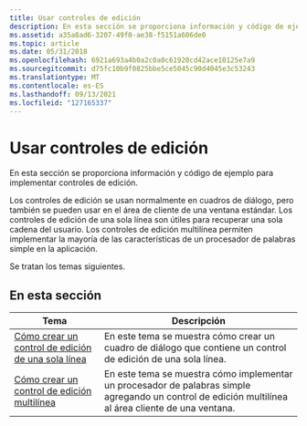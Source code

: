 ```yaml
---
title: Usar controles de edición
description: En esta sección se proporciona información y código de ejemplo para implementar controles de edición.
ms.assetid: a35a8ad6-3207-49f0-ae38-f5151a606de0
ms.topic: article
ms.date: 05/31/2018
ms.openlocfilehash: 6921a693a4b0a2c0a0c61920cd42ace10125e7a9
ms.sourcegitcommit: d75fc10b9f0825bbe5ce5045c90d4045e3c53243
ms.translationtype: MT
ms.contentlocale: es-ES
ms.lasthandoff: 09/13/2021
ms.locfileid: "127165337"
---
```

# <a name="using-edit-controls"></a>Usar controles de edición

En esta sección se proporciona información y código de ejemplo para implementar controles de edición.

Los controles de edición se usan normalmente en cuadros de diálogo, pero también se pueden usar en el área de cliente de una ventana estándar. Los controles de edición de una sola línea son útiles para recuperar una sola cadena del usuario. Los controles de edición multilínea permiten implementar la mayoría de las características de un procesador de palabras simple en la aplicación.

Se tratan los temas siguientes.

## <a name="in-this-section"></a>En esta sección



| Tema                                                                                      | Descripción                                                                                                                                     |
|--------------------------------------------------------------------------------------------|-------------------------------------------------------------------------------------------------------------------------------------------------|
| [Cómo crear un control de edición de una sola línea](use-a-single-line--edit-control.md)<br/> | En este tema se muestra cómo crear un cuadro de diálogo que contiene un control de edición de una sola línea. <br/>                                        |
| [Cómo crear un control de edición multilínea](use-a-multiline-edit-control.md)<br/>      | En este tema se muestra cómo implementar un procesador de palabras simple agregando un control de edición multilínea al área cliente de una ventana. <br/> |



 

 

 





